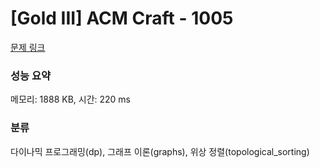 # [Gold III] ACM Craft - 1005 

[문제 링크](https://www.acmicpc.net/problem/1005) 

### 성능 요약

메모리: 1888 KB, 시간: 220 ms

### 분류

다이나믹 프로그래밍(dp), 그래프 이론(graphs), 위상 정렬(topological_sorting)


